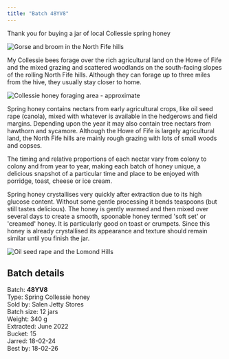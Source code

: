 ```yaml
---
title: "Batch 48YV8"
---
```


Thank you for buying a jar of local Collessie spring honey

![Gorse and broom in the North Fife hills](/images/fife/170604-04.jpg)

My Collessie bees forage over the rich agricultural land on the Howe of Fife and the mixed grazing and scattered woodlands on the south-facing slopes of the rolling North Fife hills. Although they can forage up to three miles from the hive, they usually stay closer to home. 

![Collessie honey foraging area - approximate](/images/fife/CollessieHoney.png)

Spring honey contains nectars from early agricultural crops, like oil seed rape (canola), mixed with whatever is available in the hedgerows and field margins. Depending upon the year it may also contain tree nectars from hawthorn and sycamore. Although the Howe of Fife is largely agricultural land, the North Fife hills are mainly rough grazing with lots of small woods and copses.

The timing and relative proportions of each nectar vary from colony to colony and from year to year, making each batch of honey unique, a delicious snapshot of a particular time and place to be enjoyed with porridge, toast, cheese or ice cream.

Spring honey crystallises very quickly after extraction due to its high glucose content. Without some gentle processing it bends teaspoons (but still tastes delicious). The honey is gently warmed and then mixed over several days to create a smooth, spoonable honey termed 'soft set' or 'creamed' honey. It is particularly good on toast or crumpets. Since this honey is already crystallised its appearance and texture should remain similar until you finish the jar.

![Oil seed rape and the Lomond Hills](/images/fife/160521-26.jpg)

## Batch details

Batch: **48YV8**<BR>
Type: Spring Collessie honey<BR>
Sold by: Salen Jetty Stores<BR>
Batch size: 12 jars<BR>
Weight: 340 g<BR>
Extracted: June 2022<BR>
Bucket: 15<BR>
Jarred: 18-02-24<BR>
Best by: 18-02-26